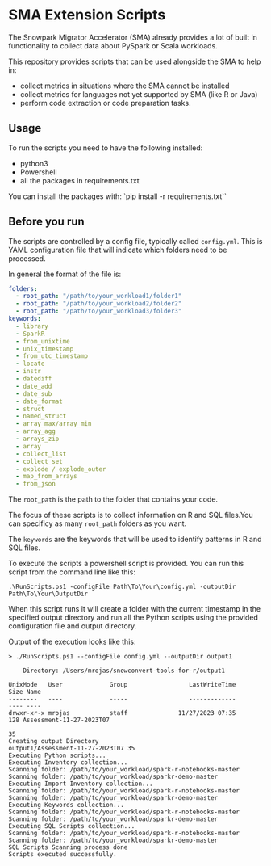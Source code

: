 # SMA Extension Scripts

The Snowpark Migrator Accelerator (SMA) already provides a lot of built in functionality to collect data about PySpark or Scala workloads.

This repository provides scripts that can be used alongside the SMA to help in:

- collect metrics in situations where the SMA cannot be installed
- collect metrics for languages not yet supported by SMA (like R or Java)
- perform code extraction or code preparation tasks.

## Usage

To run the scripts you need to have the following installed:

- python3
- Powershell
- all the packages in requirements.txt

You can install the packages with: `pip install -r requirements.txt``

## Before you run

The scripts are controlled by a config file, typically called `config.yml`. This is YAML configuration file
that will indicate which folders need to be processed.

In general the format of the file is:

```yml
folders:
  - root_path: "/path/to/your_workload1/folder1"
  - root_path: "/path/to/your_workload2/folder2"
  - root_path: "/path/to/your_workload3/folder3"
keywords:
  - library
  - SparkR
  - from_unixtime
  - unix_timestamp
  - from_utc_timestamp
  - locate
  - instr
  - datediff
  - date_add
  - date_sub
  - date_format
  - struct
  - named_struct
  - array_max/array_min
  - array_agg
  - arrays_zip
  - array
  - collect_list
  - collect_set
  - explode / explode_outer
  - map_from_arrays
  - from_json
```

The `root_path` is the path to the folder that contains your code. 

The focus of these scripts is to collect information on R and SQL files.You can specificy as many `root_path` folders as you want.

The `keywords` are the keywords that will be used to identify patterns in R and SQL files.

To execute the scripts a powershell script is provided. You can run this script from the command line like this:

```PS1
.\RunScripts.ps1 -configFile Path\To\Your\config.yml -outputDir Path\To\Your\OutputDir
```

When this script runs it will create a folder with the current timestamp in the specified output directory and run all the Python scripts using the provided configuration file and output directory.

Output of the execution looks like this:

```
> ./RunScripts.ps1 --configFile config.yml --outputDir output1

    Directory: /Users/mrojas/snowconvert-tools-for-r/output1

UnixMode   User             Group                 LastWriteTime           Size Name
--------   ----             -----                 -------------           ---- ----
drwxr-xr-x mrojas           staff              11/27/2023 07:35            128 Assessment-11-27-2023T07
                                                                                35
Creating output Directory 
output1/Assessment-11-27-2023T07 35
Executing Python scripts...
Executing Inventory collection...
Scanning folder: /path/to/your_workload/spark-r-notebooks-master
Scanning folder: /path/to/your_workload/sparkr-demo-master
Executing Import Inventory collection...
Scanning folder: /path/to/your_workload/spark-r-notebooks-master
Scanning folder: /path/to/your_workload/sparkr-demo-master
Executing Keywords collection...
Scanning folder: /path/to/your_workload/spark-r-notebooks-master
Scanning folder: /path/to/your_workload/sparkr-demo-master
Executing SQL Scripts collection...
Scanning folder: /path/to/your_workload/spark-r-notebooks-master
Scanning folder: /path/to/your_workload/sparkr-demo-master
SQL Scripts Scanning process done
Scripts executed successfully.
```
